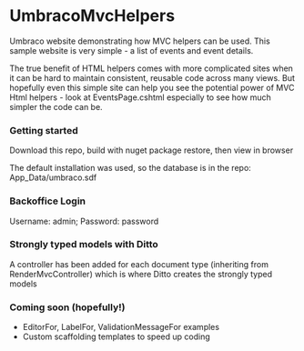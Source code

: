 # UmbracoMvcHelpers
Umbraco website demonstrating how MVC helpers can be used.
This sample website is very simple - a list of events and event details.  

The true benefit of HTML helpers comes with more complicated sites when it can be hard to maintain consistent, reusable code across many views.
But hopefully even this simple site can help you see the potential power of MVC Html helpers - look at EventsPage.cshtml especially to see how much simpler the code can be.

### Getting started
Download this repo, build with nuget package restore, then view in browser

The default installation was used, so the database is in the repo: App_Data/umbraco.sdf

### Backoffice Login
Username: admin; Password: password

### Strongly typed models with Ditto
A controller has been added for each document type (inheriting from RenderMvcController) which is where Ditto creates the strongly typed models

### Coming soon (hopefully!)
- EditorFor, LabelFor, ValidationMessageFor examples
- Custom scaffolding templates to speed up coding
